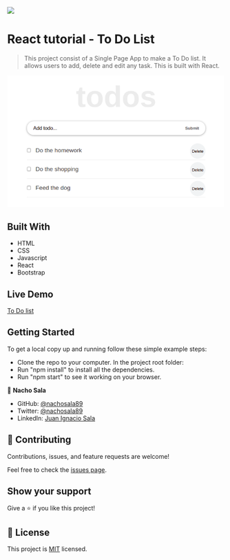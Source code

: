 ![](https://img.shields.io/badge/Microverse-blueviolet)

# React tutorial - To Do List

> This project consist of a Single Page App to make a To Do list. It allows users to add, delete and edit any task. This is built with React.

![screenshot](./screenshot.png)

## Built With

- HTML
- CSS
- Javascript
- React
- Bootstrap

## Live Demo

[To Do list](https://nachosala89.github.io/react-tutorial/public/)

## Getting Started

To get a local copy up and running follow these simple example steps:
- Clone the repo to your computer.
In the project root folder: 
- Run "npm install" to install all the dependencies.
- Run "npm start" to see it working on your browser.

👤 **Nacho Sala**

- GitHub: [@nachosala89](https://github.com/nachosala89)
- Twitter: [@nachosala89](https://twitter.com/nachosala89)
- LinkedIn: [Juan Ignacio Sala](https://www.linkedin.com/in/juan-ignacio-sala)


## 🤝 Contributing

Contributions, issues, and feature requests are welcome!

Feel free to check the [issues page](../../issues/).

## Show your support

Give a ⭐️ if you like this project!


## 📝 License

This project is [MIT](./MIT.md) licensed.